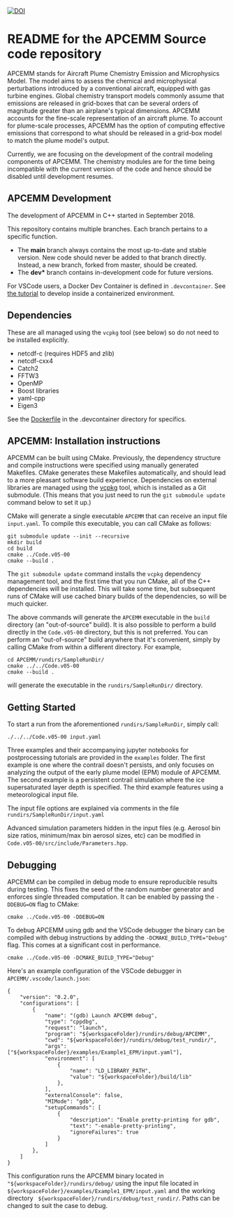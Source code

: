 [![DOI](https://zenodo.org/badge/256520978.svg)](https://zenodo.org/badge/latestdoi/256520978)

# README for the APCEMM Source code repository

APCEMM stands for Aircraft Plume Chemistry Emission and Microphysics Model. The model aims to assess the chemical and microphysical perturbations introduced by a conventional aircraft, equipped with gas turbine engines. Global chemistry transport models commonly assume that emissions are released in grid-boxes that can be several orders of magnitude greater than an airplane's typical dimensions. APCEMM accounts for the fine-scale representation of an aircraft plume. To account for plume-scale processes, APCEMM has the option of computing effective emissions that correspond to what should be released in a grid-box model to match the plume model's output.

Currently, we are focusing on the development of the contrail modeling components of APCEMM. The chemistry modules are for the time being incompatible with the current version of the code and hence should be disabled until development resumes. 

## APCEMM Development

The development of APCEMM in C++ started in September 2018. 

This repository contains multiple branches. Each branch pertains to a specific function.

* The __main__ branch always contains the most up-to-date and stable version. New code should never be added to that branch directly. Instead, a new branch, forked from master, should be created.
* The __dev*__ branch contains in-development code for future versions.

For VSCode users, a Docker Dev Container is defined in `.devcontainer`. See [the tutorial](https://code.visualstudio.com/docs/devcontainers/tutorial) to develop inside a containerized environment.

## Dependencies 

These are all managed using the `vcpkg` tool (see below) so do not need to be installed explicitly.

- netcdf-c (requires HDF5 and zlib)
- netcdf-cxx4
- Catch2
- FFTW3
- OpenMP
- Boost libraries
- yaml-cpp
- Eigen3

See the [Dockerfile](.devcontainer/Dockerfile.apcemm) in the .devcontainer directory for specifics.

## APCEMM: Installation instructions

APCEMM can be built using CMake. Previously, the dependency structure and compile instructions were specified using manually generated Makefiles. CMake generates these Makefiles automatically, and should lead to a more pleasant software build experience. Dependencies on external libraries are managed using the [vcpkg](https://vcpkg.io/en/) tool, which is installed as a Git submodule. (This means that you just need to run the `git submodule update` command below to set it up.)

CMake will generate a single executable `APCEMM` that can receive an input file `input.yaml`. To compile this executable, you can call CMake as follows:

```
git submodule update --init --recursive
mkdir build
cd build
cmake ../Code.v05-00
cmake --build .
```

The `git submodule update` command installs the `vcpkg` dependency management tool, and the first time that you run CMake, all of the C++ dependencies will be installed. This will take some time, but subsequent runs of CMake will use cached binary builds of the dependencies, so will be much quicker.

The above commands will generate the `APCEMM` executable in the `build` directory (an "out-of-source" build). It is also possible to perform a build directly in the `Code.v05-00` directory, but this is not preferred. You can perform an "out-of-source" build anywhere that it's convenient, simply by calling CMake from within a different directory. For example,
```
cd APCEMM/rundirs/SampleRunDir/
cmake ../../Code.v05-00
cmake --build .
```
will generate the executable in the `rundirs/SampleRunDir/` directory. 

## Getting Started
To start a run from the aforementioned `rundirs/SampleRunDir`, simply call:
```
./../../Code.v05-00 input.yaml
```
Three examples and their accompanying jupyter notebooks for postprocessing tutorials are provided in the `examples` folder. The first example is one where the contrail doesn't persists, and only focuses on analyzing the output of the early plume model (EPM) module of APCEMM. The second example is a persistent contrail simulation where the ice supersaturated layer depth is specified. The third example features using a meteorological input file.

The input file options are explained via comments in the file `rundirs/SampleRunDir/input.yaml`

Advanced simulation parameters hidden in the input files (e.g. Aerosol bin size ratios, minimum/max bin aerosol sizes, etc) can be modified in `Code.v05-00/src/include/Parameters.hpp`. 

## Debugging

APCEMM can be compiled in debug mode to ensure reproducible results during testing. This fixes the seed of the random number generator and enforces single threaded computation. It can be enabled by passing the ```-DDEBUG=ON``` flag to CMake:

```
cmake ../Code.v05-00 -DDEBUG=ON
```

To debug APCEMM using gdb and the VSCode debugger the binary can be compiled with debug instructions by adding the ```-DCMAKE_BUILD_TYPE="Debug"``` flag. This comes at a significant cost in performance.

 ```
cmake ../Code.v05-00 -DCMAKE_BUILD_TYPE="Debug"
 ```
 
 Here's an example configuration of the VSCode debugger in ```APCEMM/.vscode/launch.json```:

```
{
    "version": "0.2.0",
    "configurations": [
        {
            "name": "(gdb) Launch APCEMM debug",
            "type": "cppdbg",
            "request": "launch",
            "program": "${workspaceFolder}/rundirs/debug/APCEMM",
            "cwd": "${workspaceFolder}/rundirs/debug/test_rundir/",
            "args": ["${workspaceFolder}/examples/Example1_EPM/input.yaml"],
            "environment": [
                {
                    "name": "LD_LIBRARY_PATH",
                    "value": "${workspaceFolder}/build/lib"
                },
            ],
            "externalConsole": false,
            "MIMode": "gdb",
            "setupCommands": [
                {
                    "description": "Enable pretty-printing for gdb",
                    "text": "-enable-pretty-printing",
                    "ignoreFailures": true
                }
            ]
        },
    ]
}
```

This configuration runs the APCEMM binary located in ```"${workspaceFolder}/rundirs/debug/``` using the input file located in ```${workspaceFolder}/examples/Example1_EPM/input.yaml``` and the working directory ``` ${workspaceFolder}/rundirs/debug/test_rundir/```. Paths can be changed to suit the case to debug.
